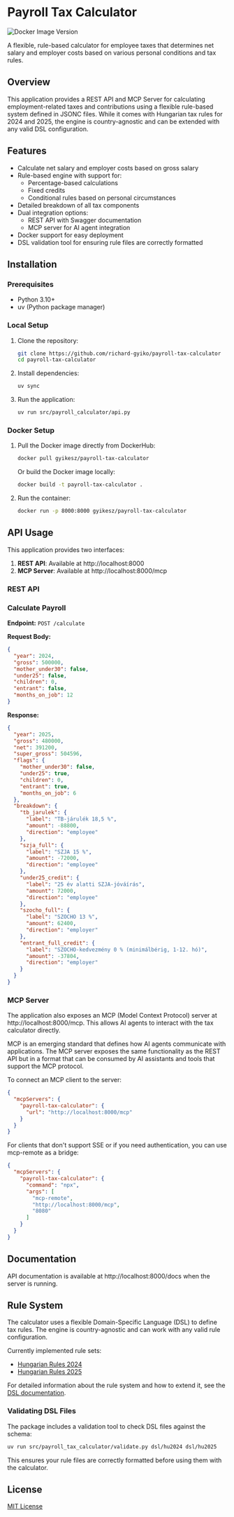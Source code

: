 # Payroll Tax Calculator

![Docker Image Version](https://img.shields.io/docker/v/gyikesz/payroll-tax-calculator)

A flexible, rule-based calculator for employee taxes that determines net salary and employer costs based on various personal conditions and tax rules.

## Overview

This application provides a REST API and MCP Server for calculating employment-related taxes and contributions using a flexible rule-based system defined in JSONC files. While it comes with Hungarian tax rules for 2024 and 2025, the engine is country-agnostic and can be extended with any valid DSL configuration.

## Features

- Calculate net salary and employer costs based on gross salary
- Rule-based engine with support for:
  - Percentage-based calculations
  - Fixed credits
  - Conditional rules based on personal circumstances
- Detailed breakdown of all tax components
- Dual integration options:
  - REST API with Swagger documentation
  - MCP server for AI agent integration
- Docker support for easy deployment
- DSL validation tool for ensuring rule files are correctly formatted

## Installation

### Prerequisites

- Python 3.10+
- uv (Python package manager)

### Local Setup

1. Clone the repository:
   ```bash
   git clone https://github.com/richard-gyiko/payroll-tax-calculator
   cd payroll-tax-calculator
   ```

2. Install dependencies:
   ```bash
   uv sync
   ```

3. Run the application:
   ```bash
   uv run src/payroll_calculator/api.py
   ```

### Docker Setup

1. Pull the Docker image directly from DockerHub:
   ```bash
   docker pull gyikesz/payroll-tax-calculator
   ```

   Or build the Docker image locally:
   ```bash
   docker build -t payroll-tax-calculator .
   ```

2. Run the container:
   ```bash
   docker run -p 8000:8000 gyikesz/payroll-tax-calculator
   ```

## API Usage

This application provides two interfaces:

1. **REST API**: Available at http://localhost:8000
2. **MCP Server**: Available at http://localhost:8000/mcp

### REST API

### Calculate Payroll

**Endpoint:** `POST /calculate`

**Request Body:**
```json
{
  "year": 2024,
  "gross": 500000,
  "mother_under30": false,
  "under25": false,
  "children": 0,
  "entrant": false,
  "months_on_job": 12
}
```

**Response:**
```json
{
  "year": 2025,
  "gross": 480000,
  "net": 391200,
  "super_gross": 504596,
  "flags": {
    "mother_under30": false,
    "under25": true,
    "children": 0,
    "entrant": true,
    "months_on_job": 6
  },
  "breakdown": {
    "tb_jarulek": {
      "label": "TB-járulék 18,5 %",
      "amount": -88800,
      "direction": "employee"
    },
    "szja_full": {
      "label": "SZJA 15 %",
      "amount": -72000,
      "direction": "employee"
    },
    "under25_credit": {
      "label": "25 év alatti SZJA-jóváírás",
      "amount": 72000,
      "direction": "employee"
    },
    "szocho_full": {
      "label": "SZOCHO 13 %",
      "amount": 62400,
      "direction": "employer"
    },
    "entrant_full_credit": {
      "label": "SZOCHO-kedvezmény 0 % (minimálbérig, 1-12. hó)",
      "amount": -37804,
      "direction": "employer"
    }
  }
}
```

### MCP Server

The application also exposes an MCP (Model Context Protocol) server at http://localhost:8000/mcp. This allows AI agents to interact with the tax calculator directly.

MCP is an emerging standard that defines how AI agents communicate with applications. The MCP server exposes the same functionality as the REST API but in a format that can be consumed by AI assistants and tools that support the MCP protocol.

To connect an MCP client to the server:

```json
{
  "mcpServers": {
    "payroll-tax-calculator": {
      "url": "http://localhost:8000/mcp"
    }
  }
}
```

For clients that don't support SSE or if you need authentication, you can use mcp-remote as a bridge:

```json
{
  "mcpServers": {
    "payroll-tax-calculator": {
      "command": "npx",
      "args": [
        "mcp-remote",
        "http://localhost:8000/mcp",
        "8080"
      ]
    }
  }
}
```

## Documentation

API documentation is available at http://localhost:8000/docs when the server is running.

## Rule System

The calculator uses a flexible Domain-Specific Language (DSL) to define tax rules. The engine is country-agnostic and can work with any valid rule configuration.

Currently implemented rule sets:
- [Hungarian Rules 2024](dsl/hu2024/README.md)
- [Hungarian Rules 2025](dsl/hu2025/README.md)

For detailed information about the rule system and how to extend it, see the [DSL documentation](dsl/README.md).

### Validating DSL Files

The package includes a validation tool to check DSL files against the schema:

```bash
uv run src/payroll_tax_calculator/validate.py dsl/hu2024 dsl/hu2025
```

This ensures your rule files are correctly formatted before using them with the calculator.

## License

[MIT License](LICENSE)
